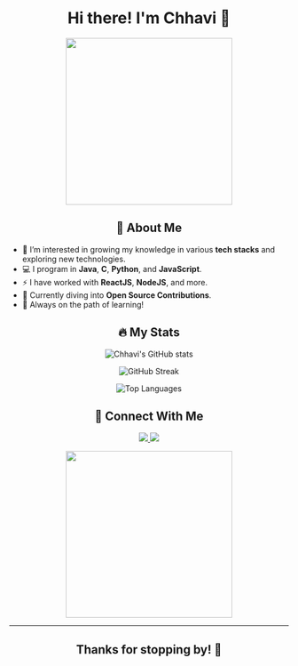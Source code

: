 <h1 align="center"> Hi there! I'm Chhavi 👋 </h1>

<p align="center">
  <img src="https://media.giphy.com/media/26tn33aiTi1jkl6H6/giphy.gif" width="300">
</p>


<h2 align="center"> 🚀 About Me </h2>

- 👀 I’m interested in growing my knowledge in various **tech stacks** and exploring new technologies.
- 💻 I program in **Java**, **C**, **Python**, and **JavaScript**.
- ⚡ I have worked with **ReactJS**, **NodeJS**, and more.
- 🌱 Currently diving into **Open Source Contributions**.
- 🎯 Always on the path of learning!

<h2 align="center"> 🔥 My Stats </h2>

<p align="center">
  <img src="https://github-readme-stats.vercel.app/api?username=chhavx1618&show_icons=true&theme=radical" alt="Chhavi's GitHub stats" />
</p>

<p align="center">
  <img src="https://github-readme-streak-stats.herokuapp.com/?user=chhavx1618&theme=radical" alt="GitHub Streak" />
</p>

<p align="center">
  <img src="https://github-readme-stats.vercel.app/api/top-langs/?username=chhavx1618&layout=compact&theme=radical" alt="Top Languages" />
</p>

<h2 align="center"> 🔗 Connect With Me </h2>

<p align="center">
  <a href="https://github.com/chhavx1618">
    <img src="https://img.shields.io/badge/-GitHub-333333?style=for-the-badge&logo=github">
  </a>
  <a href="https://www.linkedin.com/in/chhavi-arora-b2483127a/">
    <img src="https://img.shields.io/badge/-LinkedIn-0A66C2?style=for-the-badge&logo=linkedin">
  </a>
</p>

<p align="center">
  <img src="https://media.giphy.com/media/WUlplcMpOCEmTGBtBW/giphy.gif" width="300">
</p>


---

<h2 align="center"> Thanks for stopping by! 🚀 </h2>
